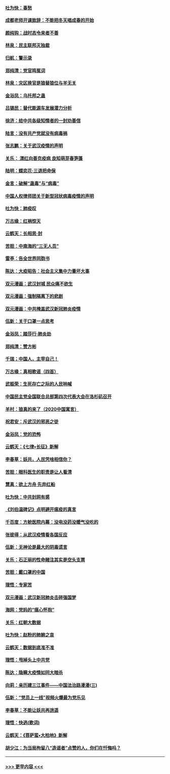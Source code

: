 #### [吐为快：春愁](../pages/nsc993/n11872801.md?t=02162022) 
#### [成都老师开课致辞：不能把冬天唱成春的开始](../pages/nsc993/n11872653.md?t=02162022) 
#### [颜纯钩：战时态令来者不善](../pages/nsc993/n11872011.md?t=02162022) 
#### [林泉：民主联邦灭独裁](../pages/nsc993/n11870998.md?t=02162022) 
#### [归航：警示录](../pages/nsc993/n11870963.md?t=02162022) 
#### [郑纯清：党官鸣冤词](../pages/nsc993/n11870938.md?t=02162022) 
#### [林泉：灾区换官是狼替狼位与羊无关](../pages/nsc993/n11870896.md?t=02162022) 
#### [金浴凤：乌托邦之蛊](../pages/nsc993/n11870879.md?t=02162022) 
#### [吕锡民：替代能源车发展潜力分析](../pages/nsc993/n11870656.md?t=02162022) 
#### [徐济：给中共各级知情者的一封劝善信](../pages/nsc993/n11868561.md?t=02162022) 
#### [陆言：没有共产党就没有病毒祸](../pages/nsc993/n11868232.md?t=02162022) 
#### [张志鹏：关于武汉疫情的声明](../pages/nsc993/n11867182.md?t=02162022) 
#### [关乐： 漂红向善克疫病 良知萌芽春笋蓬](../pages/nsc993/n11865710.md?t=02162022) 
#### [陆明：蝶恋花‧三退把命保](../pages/nsc993/n11865673.md?t=02162022) 
#### [金言：破解“蛊毒”与“病毒”](../pages/nsc993/n11864103.md?t=02162022) 
#### [中国人权律师团关于新型冠状病毒疫情的声明](../pages/nsc993/n11864249.md?t=02162022) 
#### [吐为快：肺疫叹](../pages/nsc993/n11864027.md?t=02162022) 
#### [万古缘：红祸惊天](../pages/nsc993/n11864079.md?t=02162022) 
#### [云鹤天：长相思‧封](../pages/nsc993/n11864006.md?t=02162022) 
#### [苦胆：中南海的“三无人员”](../pages/nsc993/n11862997.md?t=02162022) 
#### [雷亭：告全世界同胞书](../pages/nsc993/n11862572.md?t=02162022) 
#### [陈达：大疫昭告：社会主义集中力量坏大事](../pages/nsc993/n11859419.md?t=02162022) 
#### [双元漫画：武汉封城 民众痛不欲生](../pages/nsc993/n11859287.md?t=02162022) 
#### [双元漫画：强制隔离下的悲剧](../pages/nsc993/n11859244.md?t=02162022) 
#### [双元漫画：中共掩盖武汉新冠肺炎疫情](../pages/nsc993/n11858249.md?t=02162022) 
#### [伍新：关于口罩一点思考](../pages/nsc993/n11859195.md?t=02162022) 
#### [金浴凤：踏莎行‧肺炎劫](../pages/nsc993/n11858227.md?t=02162022) 
#### [郑纯清：赞方彬](../pages/nsc993/n11856803.md?t=02162022) 
#### [千瑞；中国人，主宰自己！](../pages/nsc993/n11856793.md?t=02162022) 
#### [万古缘：真相歌谣（四首）](../pages/nsc993/n11856263.md?t=02162022) 
#### [武振荣：生死存亡之际的人民呐喊](../pages/nsc993/n11856256.md?t=02162022) 
#### [中国民主党全国联合总部第四次代表大会在洛杉矶召开](../pages/nsc993/n11856344.md?t=02162022) 
#### [羊村：狼真的来了（2020中国寓言）](../pages/nsc993/n11856229.md?t=02162022) 
#### [祝君安：斥武汉的邪恶之徒](../pages/nsc993/n11855861.md?t=02162022) 
#### [金浴凤：党的恐怖](../pages/nsc993/n11855849.md?t=02162022) 
#### [云鹤天：《七律▪长征》新解](../pages/nsc993/n11855479.md?t=02162022) 
#### [李春草：妖共，人民凭啥相信你？](../pages/nsc993/n11855196.md?t=02162022) 
#### [苦胆：眼科医生的职责是让人看清](../pages/nsc993/n11853840.md?t=02162022) 
#### [慧真：欲上方舟 先弃红船](../pages/nsc993/n11853483.md?t=02162022) 
#### [吐为快：中共封网有感](../pages/nsc993/n11852575.md?t=02162022) 
#### [《刘伯温碑记》点明避开瘟疫的真言](../pages/nsc993/n11852128.md?t=02162022) 
#### [千百度：方舱医院内幕：没电没药没暖气没吃的](../pages/nsc993/n11850211.md?t=02162022) 
#### [张彼得：从武汉疫情看各国反应](../pages/nsc993/n11850102.md?t=02162022) 
#### [伍新：无神论是最大的阴毒谎言](../pages/nsc993/n11846129.md?t=02162022) 
#### [关乐：石正丽的性命赌注其实是空头支票](../pages/nsc993/n11846109.md?t=02162022) 
#### [苦胆：戴口罩的中国](../pages/nsc993/n11845576.md?t=02162022) 
#### [理悟：专家苦](../pages/nsc993/n11845564.md?t=02162022) 
#### [双元漫画：武汉新冠肺炎击碎强国梦](../pages/nsc993/n11843320.md?t=02162022) 
#### [海网：党妈的“瘟心怀抱”](../pages/nsc993/n11840740.md?t=02162022) 
#### [关乐：红朝大数据](../pages/nsc993/n11840675.md?t=02162022) 
#### [吐为快：赵粉的肺腑之哀](../pages/nsc993/n11840618.md?t=02162022) 
#### [云鹤天：数据到底准不准](../pages/nsc993/n11840325.md?t=02162022) 
#### [理悟：甩掉头上中共党](../pages/nsc993/n11838826.md?t=02162022) 
#### [陈达：隐瞒大疫情如同大暗杀](../pages/nsc993/n11838771.md?t=02162022) 
#### [向莉：亲历建三江事件——中国法治路漫漫(三)](../pages/nsc993/n11831825.md?t=02162022) 
#### [伍新：“党员上一线”视频火爆最为党乐见](../pages/nsc993/n11838200.md?t=02162022) 
#### [李春草：不能让妖共再逍遥](../pages/nsc993/n11838102.md?t=02162022) 
#### [理悟：快逃(歌词)](../pages/nsc993/n11838083.md?t=02162022) 
#### [云鹤天：《菩萨蛮▪大柏地》新解](../pages/nsc993/n11838059.md?t=02162022) 
#### [胡少江：为当局拘留八“造谣者”点赞的人，你们在忏悔吗？](../pages/nsc993/n11836801.md?t=02162022) 

----
#### [ >>> 更早内容 <<< ](../indexes/nsc993-earlier.md)
